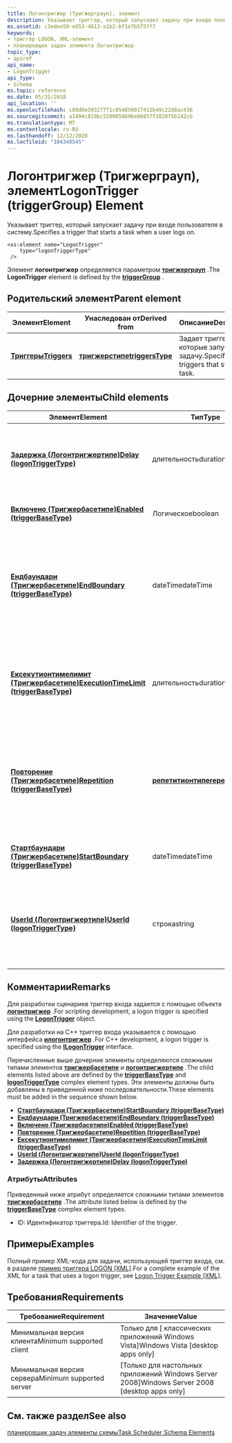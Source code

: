 ```yaml
---
title: Логонтригжер (Тригжерграуп), элемент
description: Указывает триггер, который запускает задачу при входе пользователя в систему.
ms.assetid: c3edee50-e053-4813-a1b2-bf1e7b575ff7
keywords:
- триггер LOGON, XML-элемент
- планировщик задач элемента Логонтригжер
topic_type:
- apiref
api_name:
- LogonTrigger
api_type:
- Schema
ms.topic: reference
ms.date: 05/31/2018
api_location: ''
ms.openlocfilehash: c89d0e593277f1c854850017412b49c22d8ac436
ms.sourcegitcommit: a1494c819bc5200050696e66057f1020f5b142cb
ms.translationtype: MT
ms.contentlocale: ru-RU
ms.lasthandoff: 12/12/2020
ms.locfileid: "104340545"
---
```

# <a name="logontrigger-triggergroup-element"></a><span data-ttu-id="f3039-105">Логонтригжер (Тригжерграуп), элемент</span><span class="sxs-lookup"><span data-stu-id="f3039-105">LogonTrigger (triggerGroup) Element</span></span>

<span data-ttu-id="f3039-106">Указывает триггер, который запускает задачу при входе пользователя в систему.</span><span class="sxs-lookup"><span data-stu-id="f3039-106">Specifies a trigger that starts a task when a user logs on.</span></span>

``` syntax
<xs:element name="LogonTrigger"
    type="logonTriggerType"
 />
```

<span data-ttu-id="f3039-107">Элемент **логонтригжер** определяется параметром [**тригжерграуп**](taskschedulerschema-triggergroup-group.md) .</span><span class="sxs-lookup"><span data-stu-id="f3039-107">The **LogonTrigger** element is defined by the [**triggerGroup**](taskschedulerschema-triggergroup-group.md) .</span></span>

## <a name="parent-element"></a><span data-ttu-id="f3039-108">Родительский элемент</span><span class="sxs-lookup"><span data-stu-id="f3039-108">Parent element</span></span>



| <span data-ttu-id="f3039-109">Элемент</span><span class="sxs-lookup"><span data-stu-id="f3039-109">Element</span></span>                                                           | <span data-ttu-id="f3039-110">Унаследован от</span><span class="sxs-lookup"><span data-stu-id="f3039-110">Derived from</span></span>                                                         | <span data-ttu-id="f3039-111">Описание</span><span class="sxs-lookup"><span data-stu-id="f3039-111">Description</span></span>                                            |
|-------------------------------------------------------------------|----------------------------------------------------------------------|--------------------------------------------------------|
| [<span data-ttu-id="f3039-112">**Триггеры**</span><span class="sxs-lookup"><span data-stu-id="f3039-112">**Triggers**</span></span>](taskschedulerschema-triggers-tasktype-element.md) | [<span data-ttu-id="f3039-113">**тригжерстипе**</span><span class="sxs-lookup"><span data-stu-id="f3039-113">**triggersType**</span></span>](taskschedulerschema-triggerstype-complextype.md) | <span data-ttu-id="f3039-114">Задает триггеры, которые запускают задачу.</span><span class="sxs-lookup"><span data-stu-id="f3039-114">Specifies the triggers that start the task.</span></span><br/> |



## <a name="child-elements"></a><span data-ttu-id="f3039-115">Дочерние элементы</span><span class="sxs-lookup"><span data-stu-id="f3039-115">Child elements</span></span>



| <span data-ttu-id="f3039-116">Элемент</span><span class="sxs-lookup"><span data-stu-id="f3039-116">Element</span></span>                                                                                                        | <span data-ttu-id="f3039-117">Тип</span><span class="sxs-lookup"><span data-stu-id="f3039-117">Type</span></span>                                                                     | <span data-ttu-id="f3039-118">Описание</span><span class="sxs-lookup"><span data-stu-id="f3039-118">Description</span></span>                                                                                                                        |
|----------------------------------------------------------------------------------------------------------------|--------------------------------------------------------------------------|------------------------------------------------------------------------------------------------------------------------------------|
| [<span data-ttu-id="f3039-119">**Задержка (Логонтригжертипе)**</span><span class="sxs-lookup"><span data-stu-id="f3039-119">**Delay (logonTriggerType)**</span></span>](taskschedulerschema-delay-logontriggertype-element.md)                         | <span data-ttu-id="f3039-120">длительность</span><span class="sxs-lookup"><span data-stu-id="f3039-120">duration</span></span>                                                                 | <span data-ttu-id="f3039-121">Промежуток времени между входом пользователя в систему и запуском задачи.</span><span class="sxs-lookup"><span data-stu-id="f3039-121">Amount of time between when the user logs on and when the task is started.</span></span><br/>                                              |
| [<span data-ttu-id="f3039-122">**Включено (Тригжербасетипе)**</span><span class="sxs-lookup"><span data-stu-id="f3039-122">**Enabled (triggerBaseType)**</span></span>](taskschedulerschema-enabled-triggerbasetype-element.md)                       | <span data-ttu-id="f3039-123">Логическое</span><span class="sxs-lookup"><span data-stu-id="f3039-123">boolean</span></span>                                                                  | <span data-ttu-id="f3039-124">Указывает, что триггер включен.</span><span class="sxs-lookup"><span data-stu-id="f3039-124">Specifies that the trigger is enabled.</span></span><br/>                                                                                  |
| [<span data-ttu-id="f3039-125">**Ендбаундари (Тригжербасетипе)**</span><span class="sxs-lookup"><span data-stu-id="f3039-125">**EndBoundary (triggerBaseType)**</span></span>](taskschedulerschema-endboundary-triggerbasetype-element.md)               | <span data-ttu-id="f3039-126">dateTime</span><span class="sxs-lookup"><span data-stu-id="f3039-126">dateTime</span></span>                                                                 | <span data-ttu-id="f3039-127">Указывает дату и время деактивации триггера.</span><span class="sxs-lookup"><span data-stu-id="f3039-127">Specifies the date and time when the trigger is deactivated.</span></span> <span data-ttu-id="f3039-128">Триггер не может запустить задачу после ее деактивации.</span><span class="sxs-lookup"><span data-stu-id="f3039-128">The trigger cannot start the task after it is deactivated.</span></span><br/> |
| [<span data-ttu-id="f3039-129">**Ексекутионтимелимит (Тригжербасетипе)**</span><span class="sxs-lookup"><span data-stu-id="f3039-129">**ExecutionTimeLimit (triggerBaseType)**</span></span>](taskschedulerschema-executiontimelimit-triggerbasetype-element.md) | <span data-ttu-id="f3039-130">длительность</span><span class="sxs-lookup"><span data-stu-id="f3039-130">duration</span></span>                                                                 | <span data-ttu-id="f3039-131">Указывает максимальное время, в течение которого задача может запускаться триггером.</span><span class="sxs-lookup"><span data-stu-id="f3039-131">Specifies the maximum amount of time in which the task can be started by the trigger.</span></span><br/>                                   |
| [<span data-ttu-id="f3039-132">**Повторение (Тригжербасетипе)**</span><span class="sxs-lookup"><span data-stu-id="f3039-132">**Repetition (triggerBaseType)**</span></span>](taskschedulerschema-repetition-triggerbasetype-element.md)                 | [<span data-ttu-id="f3039-133">**репетитионтипе**</span><span class="sxs-lookup"><span data-stu-id="f3039-133">**repetitionType**</span></span>](taskschedulerschema-repetitiontype-complextype.md) | <span data-ttu-id="f3039-134">Указывает, как часто выполняется задача и как долго шаблон повторения повторяется после запуска задачи.</span><span class="sxs-lookup"><span data-stu-id="f3039-134">Specifies how often the task is run and how long the repetition pattern is repeated after the task is started.</span></span><br/>          |
| [<span data-ttu-id="f3039-135">**Стартбаундари (Тригжербасетипе)**</span><span class="sxs-lookup"><span data-stu-id="f3039-135">**StartBoundary (triggerBaseType)**</span></span>](taskschedulerschema-startboundary-triggerbasetype-element.md)           | <span data-ttu-id="f3039-136">dateTime</span><span class="sxs-lookup"><span data-stu-id="f3039-136">dateTime</span></span>                                                                 | <span data-ttu-id="f3039-137">Указывает дату и время активации триггера.</span><span class="sxs-lookup"><span data-stu-id="f3039-137">Specifies the date and time when the trigger is activated.</span></span><br/>                                                              |
| [<span data-ttu-id="f3039-138">**UserId (Логонтригжертипе)**</span><span class="sxs-lookup"><span data-stu-id="f3039-138">**UserId (logonTriggerType)**</span></span>](taskschedulerschema-userid-logontriggertype-element.md)                       | <span data-ttu-id="f3039-139">строка</span><span class="sxs-lookup"><span data-stu-id="f3039-139">string</span></span>                                                                   | <span data-ttu-id="f3039-140">Идентификатор пользователя.</span><span class="sxs-lookup"><span data-stu-id="f3039-140">Identifier of the user.</span></span> <span data-ttu-id="f3039-141">Задача запускается, когда пользователь входит в систему на компьютере.</span><span class="sxs-lookup"><span data-stu-id="f3039-141">The task is started when this user logs onto the computer.</span></span><br/>                                      |



## <a name="remarks"></a><span data-ttu-id="f3039-142">Комментарии</span><span class="sxs-lookup"><span data-stu-id="f3039-142">Remarks</span></span>

<span data-ttu-id="f3039-143">Для разработки сценариев триггер входа задается с помощью объекта [**логонтригжер**](logontrigger.md) .</span><span class="sxs-lookup"><span data-stu-id="f3039-143">For scripting development, a logon trigger is specified using the [**LogonTrigger**](logontrigger.md) object.</span></span>

<span data-ttu-id="f3039-144">Для разработки на C++ триггер входа указывается с помощью интерфейса [**илогонтригжер**](/windows/desktop/api/taskschd/nn-taskschd-ilogontrigger) .</span><span class="sxs-lookup"><span data-stu-id="f3039-144">For C++ development, a logon trigger is specified using the [**ILogonTrigger**](/windows/desktop/api/taskschd/nn-taskschd-ilogontrigger) interface.</span></span>

<span data-ttu-id="f3039-145">Перечисленные выше дочерние элементы определяются сложными типами элементов [**тригжербасетипе**](taskschedulerschema-triggerbasetype-complextype.md) и [**логонтригжертипе**](taskschedulerschema-logontriggertype-complextype.md) .</span><span class="sxs-lookup"><span data-stu-id="f3039-145">The child elements listed above are defined by the [**triggerBaseType**](taskschedulerschema-triggerbasetype-complextype.md) and [**logonTriggerType**](taskschedulerschema-logontriggertype-complextype.md) complex element types.</span></span> <span data-ttu-id="f3039-146">Эти элементы должны быть добавлены в приведенной ниже последовательности.</span><span class="sxs-lookup"><span data-stu-id="f3039-146">These elements must be added in the sequence shown below.</span></span>

-   [<span data-ttu-id="f3039-147">**Стартбаундари (Тригжербасетипе)**</span><span class="sxs-lookup"><span data-stu-id="f3039-147">**StartBoundary (triggerBaseType)**</span></span>](taskschedulerschema-startboundary-triggerbasetype-element.md)
-   [<span data-ttu-id="f3039-148">**Ендбаундари (Тригжербасетипе)**</span><span class="sxs-lookup"><span data-stu-id="f3039-148">**EndBoundary (triggerBaseType)**</span></span>](taskschedulerschema-endboundary-triggerbasetype-element.md)
-   [<span data-ttu-id="f3039-149">**Включено (Тригжербасетипе)**</span><span class="sxs-lookup"><span data-stu-id="f3039-149">**Enabled (triggerBaseType)**</span></span>](taskschedulerschema-enabled-triggerbasetype-element.md)
-   [<span data-ttu-id="f3039-150">**Повторение (Тригжербасетипе)**</span><span class="sxs-lookup"><span data-stu-id="f3039-150">**Repetition (triggerBaseType)**</span></span>](taskschedulerschema-repetition-triggerbasetype-element.md)
-   [<span data-ttu-id="f3039-151">**Ексекутионтимелимит (Тригжербасетипе)**</span><span class="sxs-lookup"><span data-stu-id="f3039-151">**ExecutionTimeLimit (triggerBaseType)**</span></span>](taskschedulerschema-executiontimelimit-triggerbasetype-element.md)
-   [<span data-ttu-id="f3039-152">**UserId (Логонтригжертипе)**</span><span class="sxs-lookup"><span data-stu-id="f3039-152">**UserId (logonTriggerType)**</span></span>](taskschedulerschema-userid-logontriggertype-element.md)
-   [<span data-ttu-id="f3039-153">**Задержка (Логонтригжертипе)**</span><span class="sxs-lookup"><span data-stu-id="f3039-153">**Delay (logonTriggerType)**</span></span>](taskschedulerschema-delay-logontriggertype-element.md)

### <a name="attributes"></a><span data-ttu-id="f3039-154">Атрибуты</span><span class="sxs-lookup"><span data-stu-id="f3039-154">Attributes</span></span>

<span data-ttu-id="f3039-155">Приведенный ниже атрибут определяется сложными типами элементов [**тригжербасетипе**](taskschedulerschema-triggerbasetype-complextype.md) .</span><span class="sxs-lookup"><span data-stu-id="f3039-155">The attribute listed below is defined by the [**triggerBaseType**](taskschedulerschema-triggerbasetype-complextype.md) complex element types.</span></span>

-   <span data-ttu-id="f3039-156">ID: Идентификатор триггера.</span><span class="sxs-lookup"><span data-stu-id="f3039-156">Id: Identifier of the trigger.</span></span>

## <a name="examples"></a><span data-ttu-id="f3039-157">Примеры</span><span class="sxs-lookup"><span data-stu-id="f3039-157">Examples</span></span>

<span data-ttu-id="f3039-158">Полный пример XML-кода для задачи, использующей триггер входа, см. в разделе [пример триггера LOGON (XML)](logon-trigger-example--xml-.md).</span><span class="sxs-lookup"><span data-stu-id="f3039-158">For a complete example of the XML for a task that uses a logon trigger, see [Logon Trigger Example (XML)](logon-trigger-example--xml-.md).</span></span>

## <a name="requirements"></a><span data-ttu-id="f3039-159">Требования</span><span class="sxs-lookup"><span data-stu-id="f3039-159">Requirements</span></span>



| <span data-ttu-id="f3039-160">Требование</span><span class="sxs-lookup"><span data-stu-id="f3039-160">Requirement</span></span> | <span data-ttu-id="f3039-161">Значение</span><span class="sxs-lookup"><span data-stu-id="f3039-161">Value</span></span> |
|-------------------------------------|------------------------------------------------------|
| <span data-ttu-id="f3039-162">Минимальная версия клиента</span><span class="sxs-lookup"><span data-stu-id="f3039-162">Minimum supported client</span></span><br/> | <span data-ttu-id="f3039-163">Только для \[ классических приложений Windows Vista\]</span><span class="sxs-lookup"><span data-stu-id="f3039-163">Windows Vista \[desktop apps only\]</span></span><br/>       |
| <span data-ttu-id="f3039-164">Минимальная версия сервера</span><span class="sxs-lookup"><span data-stu-id="f3039-164">Minimum supported server</span></span><br/> | <span data-ttu-id="f3039-165">\[Только для настольных приложений Windows Server 2008\]</span><span class="sxs-lookup"><span data-stu-id="f3039-165">Windows Server 2008 \[desktop apps only\]</span></span><br/> |



## <a name="see-also"></a><span data-ttu-id="f3039-166">См. также раздел</span><span class="sxs-lookup"><span data-stu-id="f3039-166">See also</span></span>

<dl> <dt>

[<span data-ttu-id="f3039-167">планировщик задач элементы схемы</span><span class="sxs-lookup"><span data-stu-id="f3039-167">Task Scheduler Schema Elements</span></span>](task-scheduler-schema-elements.md)
</dt> </dl>

 

 





